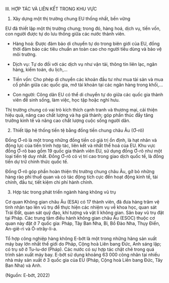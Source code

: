 III. HỢP TÁC VÀ LIÊN KẾT TRONG KHU VỰC

1. Xây dựng một thị trường chung EU thống nhất, bền vững

EU đã thiết lập một thị trường chung; trong đó, hàng hoá, dịch vụ, tiền vốn, con người được tự do lưu thông giữa các nước thành viên.

- Hàng hoá: Được đảm bảo di chuyển tự do trong biên giới của EU, đồng thời đảm bảo các tiêu chuẩn an toàn cao cho người tiêu dùng và bảo vệ môi trường.

- Dịch vụ: Tự do đối với các dịch vụ như vận tải, thông tin liên lạc, ngân hàng, kiểm toán, du lịch,...

- Tiền vốn: Cho phép di chuyển các khoản đầu tư như mua tài sản và mua cổ phần giữa các quốc gia, mở tài khoản tại các ngân hàng trong khối,...

- Con người: Công dân EU có thể di chuyển tự do giữa các quốc gia thành viên để sinh sống, làm việc, học tập hoặc nghỉ hưu.

Thị trường chung có vai trò kích thích cạnh tranh và thương mại, cải thiện hiệu quả, nâng cao chất lượng và hạ giá thành; góp phần thúc đẩy tăng trưởng kinh tế và nâng cao chất lượng cuộc sống người dân.

2. Thiết lập hệ thống tiền tệ bằng đồng tiền chung châu Âu (Ơ-rô)

Đồng Ơ-rô là một trong những đồng tiền có giá trị ổn định, là hạt nhân và động lực của tiến trình hợp tác, liên kết và nhất thể hoá của EU. Khu vực đồng Ơ-rô bao gồm 19 quốc gia thành viên EU, sử dụng đồng Ơ-rô như một loại tiền tệ duy nhất. Đồng Ơ-rô có vị trí cao trong giao dịch quốc tế, là đồng tiền dự trữ chính thức quốc tế.

Đồng Ơ-rô góp phần hoàn thiện thị trường chung châu Âu, gỡ bỏ những hàng rào phi thuế quan và có tác động tích cực đến hoạt động kinh tế, tài chính, đầu tư, tiết kiệm chi phí hành chính.

3. Hợp tác trong phát triển ngành hàng không vũ trụ

Cơ quan Không gian châu Âu (ESA) có 17 thành viên, đã đưa hàng trăm vệ tinh nhân tạo lên vũ trụ để thực hiện các nhiệm vụ về khoa học, quan sát Trái Đất, quan sát quỹ đạo, khí tượng và vật lí không gian. Sân bay vũ trụ đặt tại Pháp. Các trung tâm điều hành không gian châu Âu (ESOC) thuộc cơ quan này đặt ở 7 quốc gia: Pháp, Tây Ban Nha, Bỉ, Bồ Đào Nha, Thụy Điển, An-giê-ri và Ô-xtrây-li-a.

Tổ hợp công nghiệp hàng không E-bớt là một trong những hãng sản xuất máy bay lớn nhất thế giới do Pháp, Cộng hoà Liên bang Đức, Anh sáng lập; có trụ sở ở Tu-lu-dơ (Pháp). Các nước có sự hợp tác chặt chẽ trong quá trình sản xuất máy bay. E-bớt sử dụng khoảng 63 000 công nhân tại nhiều nhà máy sản xuất ở 3 quốc gia của EU (Pháp, Cộng hoà Liên bang Đức, Tây Ban Nha) và Anh.

(Nguồn: E-bớt, 2022)